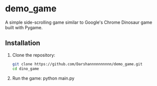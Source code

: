 # demo_game

A simple side-scrolling game similar to Google's Chrome Dinosaur game built with Pygame.

## Installation

1. Clone the repository:
   ```sh
   git clone https://github.com/Darshannnnnnnnnn/demo_game.git
   cd dino_game
2. Run the game:
   python main.py
   
